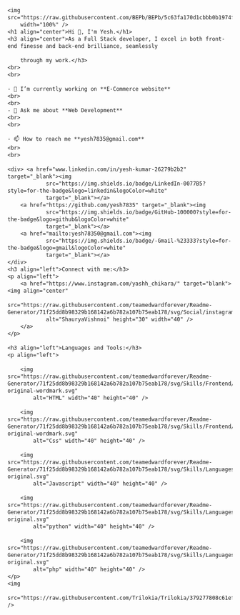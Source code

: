 <!DOCTYPE html>
<html lang="en">

<head>
    <meta charset="UTF-8">
    <meta name="viewport" content="width=device-width, initial-scale=1.0">
    <title>git</title>
</head>

<body>

    <img src="https://raw.githubusercontent.com/BEPb/BEPb/5c63fa170d1cbbb0b1974f05a3dbe6aca3f5b7f3/assets/Bottom_up.svg"
        width="100%" />
    <h1 align="center">Hi 👋, I'm Yesh.</h1>
    <h3 align="center">As a Full Stack developer, I excel in both front-end finesse and back-end brilliance, seamlessly

        through my work.</h3>
    <br>
    <br>

    - 🔭 I’m currently working on **E-Commerce website**
    <br>
    <br>
    - 💬 Ask me about **Web Development**
    <br>
    <br>

    - 📫 How to reach me **yesh7835@gmail.com**
    <br>
    <br>

    <div> <a href="www.linkedin.com/in/yesh-kumar-26279b2b2" target="_blank"><img
                src="https://img.shields.io/badge/LinkedIn-0077B5?style=for-the-badge&logo=linkedin&logoColor=white"
                target="_blank"></a>
        <a href="https://github.com/yesh7835" target="_blank"><img
                src="https://img.shields.io/badge/GitHub-100000?style=for-the-badge&logo=github&logoColor=white"
                target="_blank"></a>
        <a href="mailto:yesh78350@gmail.com"><img
                src="https://img.shields.io/badge/-Gmail-%23333?style=for-the-badge&logo=gmail&logoColor=white"
                target="_blank"></a>
    </div>
    <h3 align="left">Connect with me:</h3>
    <p align="left">
        <a href="https://www.instagram.com/yashh_chikara/" target="blank"><img align="center"
                src="https://raw.githubusercontent.com/teamedwardforever/Readme-Generator/71f25dd8b98329b168142a6b782a107b75eab178/svg/Social/instagram.svg"
                alt="ShauryaVishnoi" height="30" width="40" />
        </a>
    </p>

    <h3 align="left">Languages and Tools:</h3>
    <p align="left">

        <img src="https://raw.githubusercontent.com/teamedwardforever/Readme-Generator/71f25dd8b98329b168142a6b782a107b75eab178/svg/Skills/Frontend/html5-original-wordmark.svg"
            alt="HTML" width="40" height="40" />

        <img src="https://raw.githubusercontent.com/teamedwardforever/Readme-Generator/71f25dd8b98329b168142a6b782a107b75eab178/svg/Skills/Frontend/css3-original-wordmark.svg"
            alt="Css" width="40" height="40" />

        <img src="https://raw.githubusercontent.com/teamedwardforever/Readme-Generator/71f25dd8b98329b168142a6b782a107b75eab178/svg/Skills/Languages/javascript-original.svg"
            alt="Javascript" width="40" height="40" />

        <img src="https://raw.githubusercontent.com/teamedwardforever/Readme-Generator/71f25dd8b98329b168142a6b782a107b75eab178/svg/Skills/Languages/python-original.svg"
            alt="python" width="40" height="40" />

        <img src="https://raw.githubusercontent.com/teamedwardforever/Readme-Generator/71f25dd8b98329b168142a6b782a107b75eab178/svg/Skills/Languages/php-original.svg"
            alt="php" width="40" height="40" />
    </p>
    <img
        src="https://raw.githubusercontent.com/Trilokia/Trilokia/379277808c61ef204768a61bbc5d25bc7798ccf1/bottom_header.svg" 
    />
</body>

</html>

